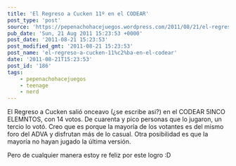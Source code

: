 ```yaml
---
title: 'El Regreso a Cucken 11º en el CODEAR'
post_type: 'post'
source: 'https://pepenachohacejuegos.wordpress.com/2011/08/21/el-regreso-a-cucken-11%c2%ba-en-el-codear/'
pub_date: 'Sun, 21 Aug 2011 15:23:53 +0000'
post_date: '2011-08-21 15:23:53'
post_modified_gmt: '2011-08-21 15:23:53'
post_name: 'el-regreso-a-cucken-11%c2%ba-en-el-codear'
date: '2011-08-21T15:23:53'
post_id: '186'
tags:
    - pepenachohacejuegos
    - teenage
    - nerd
---
```

El Regreso a Cucken salió onceavo (¿se escribe asi?) en el CODEAR 5INCO ELEMNTOS, con 14 votos. De cuarenta y pico personas que lo jugaron, un tercio lo votó. Creo que es porque la mayoría de los votantes es del mismo foro del ADVA y disfrutan más de lo casual. Otra posibilidad es que la mayoría no hayan jugado la última versión.

Pero de cualquier manera estoy re feliz por este logro :D